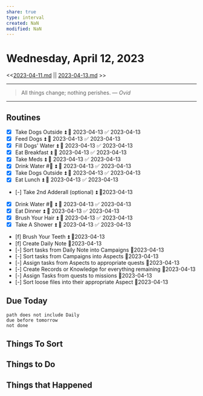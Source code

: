 ```yaml
---
share: true
type: interval
created: NaN 
modified: NaN
---
```

# Wednesday, April 12, 2023
<<[2023-04-11.md](./2023-04-11.md) || [2023-04-13.md](./2023-04-13.md) >>

---

> All things change; nothing perishes.
> — <cite>Ovid</cite>

---

## Routines
- [x] Take Dogs Outside ⏫ 📅 2023-04-13 ✅ 2023-04-13
- [x] Feed Dogs ⏫ 📅 2023-04-13 ✅ 2023-04-13
- [x] Fill Dogs' Water ⏫ 📅 2023-04-13 ✅ 2023-04-13
- [x] Eat Breakfast ⏫ 📅 2023-04-13 ✅ 2023-04-13
- [x] Take Meds ⏫ 📅 2023-04-13 ✅ 2023-04-13
- [x] Drink Water #🌊 ⏫ 📅 2023-04-13 ✅ 2023-04-13
- [x] Take Dogs Outside ⏫ 📅 2023-04-13 ✅ 2023-04-13
- [x] Eat Lunch ⏫ 📅 2023-04-13 ✅ 2023-04-13
- [-] Take 2nd Adderall (optional) ⏫ 📆2023-04-13
- [x] Drink Water #🌊 ⏫ 📅 2023-04-13 ✅ 2023-04-13
- [x] Eat Dinner ⏫ 📅 2023-04-13 ✅ 2023-04-13
- [x] Brush Your Hair ⏫ 📅 2023-04-13 ✅ 2023-04-13
- [x] Take A Shower ⏫ 📅 2023-04-13 ✅ 2023-04-13
- [f] Brush Your Teeth ⏫ 📆2023-04-13
- [f] Create Daily Note 📆2023-04-13
- [-] Sort tasks from Daily Note into Campaigns 📆2023-04-13
- [-] Sort tasks from Campaigns into Aspects 📆2023-04-13
- [-] Assign tasks from Aspects to appropriate quests 📆2023-04-13
- [-] Create Records or Knowledge for everything remaining 📆2023-04-13
- [-] Assign Tasks from quests to missions 📆2023-04-13
- [-] Sort loose files into their appropriate Aspect 📆2023-04-13

## Due Today
```tasks
path does not include Daily
due before tomorrow
not done
```
## Things To Sort

 



## Things to Do


## Things that Happened
